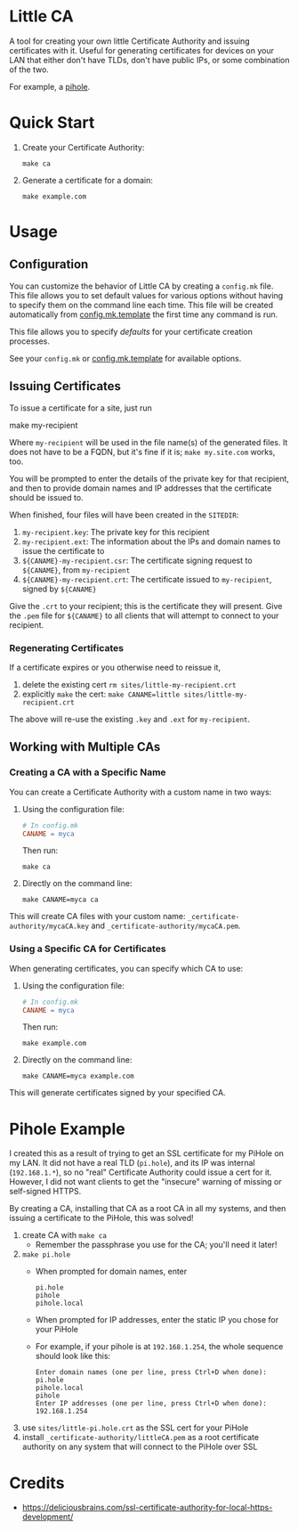 # Little CA

A tool for creating your own little Certificate Authority and issuing certificates with it.
Useful for generating certificates for devices on your LAN that either don't have TLDs, don't have public IPs, or some combination of the two.

For example, a [pihole](https://pi-hole.net/).

# Quick Start

1. Create your Certificate Authority:
   ```
   make ca
   ```

2. Generate a certificate for a domain:
   ```
   make example.com
   ```

# Usage

## Configuration

You can customize the behavior of Little CA by creating a `config.mk` file. This file allows you to set default values for various options without having to specify them on the command line each time.
This file will be created automatically from [config.mk.template](./config.mk.template) the first time any command is run.

This file allows you to specify *defaults* for your certificate creation processes.

See your `config.mk` or [config.mk.template](./config.mk.template) for available options.

## Issuing Certificates

To issue a certificate for a site, just run

   make my-recipient

Where `my-recipient` will be used in the file name(s) of the generated files. It does not have to be a FQDN, but it's fine if it is; `make my.site.com` works, too.

You will be prompted to enter the details of the private key for that recipient, and then to provide domain names and IP addresses that the certificate should be issued to.

When finished, four files will have been created in the `SITEDIR`:

1. `my-recipient.key`: The private key for this recipient
2. `my-recipient.ext`: The information about the IPs and domain names to issue the certificate to
3. `${CANAME}-my-recipient.csr`: The certificate signing request to `${CANAME}`, from `my-recipient`
4. `${CANAME}-my-recipient.crt`: The certificate issued to `my-recipient`, signed by `${CANAME}`

Give the `.crt` to your recipient; this is the certificate they will present.
Give the `.pem` file for `${CANAME}` to all clients that will attempt to connect to your recipient.

### Regenerating Certificates

If a certificate expires or you otherwise need to reissue it,

1. delete the existing cert
   `rm sites/little-my-recipient.crt`
2. explicitly `make` the cert:
   `make CANAME=little sites/little-my-recipient.crt`

The above will re-use the existing `.key` and `.ext` for `my-recipient`.

## Working with Multiple CAs

### Creating a CA with a Specific Name

You can create a Certificate Authority with a custom name in two ways:

1. Using the configuration file:
   ```makefile
   # In config.mk
   CANAME = myca
   ```
   Then run:
   ```
   make ca
   ```

2. Directly on the command line:
   ```
   make CANAME=myca ca
   ```

This will create CA files with your custom name: `_certificate-authority/mycaCA.key` and `_certificate-authority/mycaCA.pem`.

### Using a Specific CA for Certificates

When generating certificates, you can specify which CA to use:

1. Using the configuration file:
   ```makefile
   # In config.mk
   CANAME = myca
   ```
   Then run:
   ```
   make example.com
   ```

2. Directly on the command line:
   ```
   make CANAME=myca example.com
   ```

This will generate certificates signed by your specified CA.

# Pihole Example

I created this as a result of trying to get an SSL certificate for my PiHole on my LAN. It did not have a real TLD (`pi.hole`), and its IP was internal (`192.168.1.*`), so no "real" Certificate Authority could issue a cert for it. However, I did not want clients to get the "insecure" warning of missing or self-signed HTTPS.

By creating a CA, installing that CA as a root CA in all my systems, and then issuing a certificate to the PiHole, this was solved!

1. create CA with `make ca`
   * Remember the passphrase you use for the CA; you'll need it later!
2. `make pi.hole`
   * When prompted for domain names, enter

         pi.hole
         pihole
         pihole.local

   * When prompted for IP addresses, enter the static IP you chose for your PiHole
   * For example, if your pihole is at `192.168.1.254`, the whole sequence should look like this:

         Enter domain names (one per line, press Ctrl+D when done):
         pi.hole
         pihole.local
         pihole
         Enter IP addresses (one per line, press Ctrl+D when done):
         192.168.1.254

3. use `sites/little-pi.hole.crt` as the SSL cert for your PiHole
4. install `_certificate-authority/littleCA.pem` as a root certificate authority on any system that will connect to the PiHole over SSL

# Credits

* https://deliciousbrains.com/ssl-certificate-authority-for-local-https-development/
